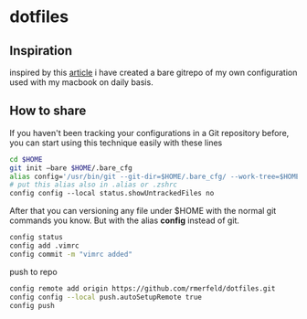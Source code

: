 # dotfiles

## Inspiration
inspired by this [article](https://www.atlassian.com/git/tutorials/dotfiles) i have created a bare gitrepo of my own configuration used with my macbook on daily basis.

## How to share
If you haven't been tracking your configurations in a Git repository before, you can start using this technique easily with these lines

```sh
cd $HOME
git init —bare $HOME/.bare_cfg
alias config='/usr/bin/git --git-dir=$HOME/.bare_cfg/ --work-tree=$HOME' 
# put this alias also in .alias or .zshrc
config config --local status.showUntrackedFiles no
````
After that you can versioning any file under $HOME with the normal git commands you know. But with the alias **config** instead of git.

```sh
config status
config add .vimrc
config commit -m "vimrc added"
````
push to repo

```sh
config remote add origin https://github.com/rmerfeld/dotfiles.git
config config --local push.autoSetupRemote true
config push
```

